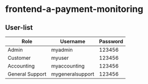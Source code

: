 # frontend-a-payment-monitoring

## User-list

| Role            | Username         | Password |
| --------------- | ---------------- | -------- |
| Admin           | myadmin          | 123456   |
| Customer        | myuser           | 123456   |
| Accounting      | myaccounting     | 123456   |
| General Support | mygeneralsupport | 123456   |
